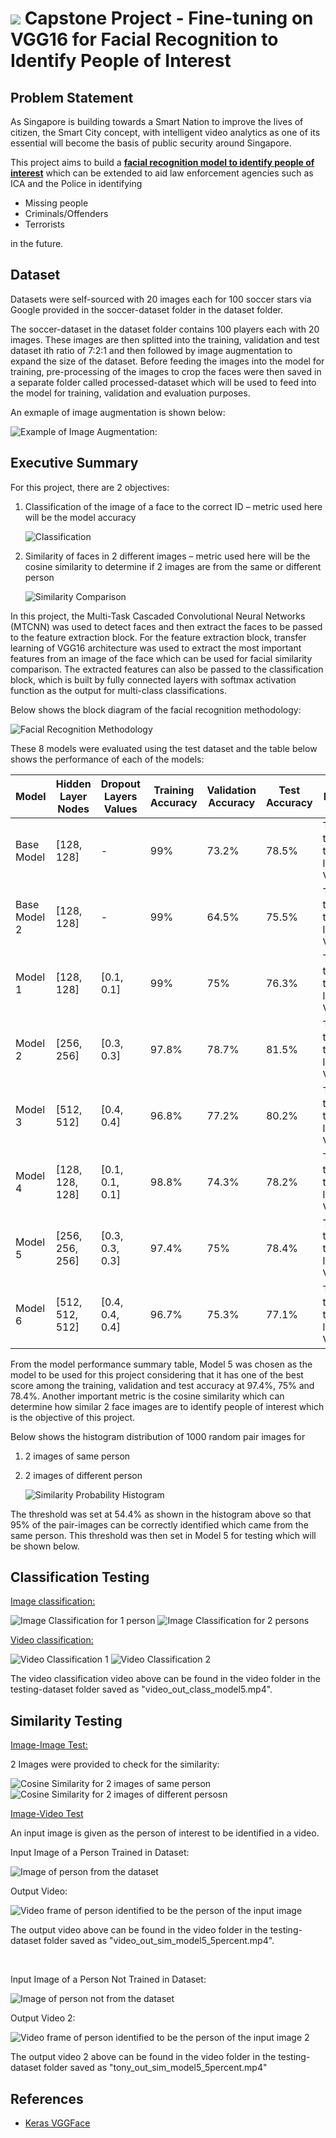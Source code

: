 # ![](https://ga-dash.s3.amazonaws.com/production/assets/logo-9f88ae6c9c3871690e33280fcf557f33.png) Capstone Project - Fine-tuning on VGG16 for Facial Recognition to Identify People of Interest

## Problem Statement

As Singapore is building towards a Smart Nation to improve the lives of citizen, the Smart City concept, with intelligent video analytics as one of its essential will become the basis of public security around Singapore.

This project aims to build a <u><strong>facial recognition model to identify people of interest</strong></u> which can be extended to aid law enforcement agencies such as ICA and the Police in identifying
* Missing people
* Criminals/Offenders
* Terrorists

in the future.


## Dataset

Datasets were self-sourced with 20 images each for 100 soccer stars via Google provided in the soccer-dataset folder in the dataset folder. 

The soccer-dataset in the dataset folder contains 100 players each with 20 images. These images are then splitted into the training, validation and test dataset ith ratio of 7:2:1 and then followed by image augmentation to expand the size of the dataset. Before feeding the images into the model for training, pre-processing of the images to crop the faces were then saved in a separate folder called processed-dataset which will be used to feed into the model for training, validation and evaluation purposes.

An exmaple of image augmentation is shown below:

![Example of Image Augmentation:](./image-augmentation.png "image augmentation")


## Executive Summary

For this project, there are 2 objectives:

1. Classification of the image of a face to the correct ID – metric used here will be the model accuracy

   ![Classification](./Classification.png "classification")

2. Similarity of faces in 2 different images – metric used here will be the cosine similarity to determine if 2 images are from the same or different person

   ![Similarity Comparison](./Similarity.png "similarity comparison")

In this project, the Multi-Task Cascaded Convolutional Neural Networks (MTCNN) was used to detect faces and then extract the faces to be passed to the feature extraction block. For the feature extraction block, transfer learning of VGG16 architecture was used to extract the most important features from an image of the face which can be used for facial similarity comparison. The extracted features can also be passed to the classification block, which is built by fully connected layers with softmax activation function as the output for multi-class classifications.

Below shows the block diagram of the facial recognition methodology:

![Facial Recognition Methodology](./methodology.png "facial recognition methodology")

These 8 models were evaluated using the test dataset and the table below shows the performance of each of the models:

Model  | Hidden Layer Nodes | Dropout Layers Values | Training Accuracy | Validation Accuracy | Test Accuracy | Remarks
-------------------|------------------|-------------------|------------------|------------------|--------------------|------------------|
Base Model | [128, 128] | - | 99% | 73.2% | 78.5% | Trained the last trainable layer of VGGFace
Base Model 2 | [128, 128] | - | 99% | 64.5% | 75.5% | Trained the last 2 trainable layers of VGGFace
Model 1 | [128, 128] | [0.1, 0.1] | 99% | 75% | 76.3% | Trained the last trainable layer of VGGFace
Model 2 | [256, 256] | [0.3, 0.3] | 97.8% | 78.7% | 81.5% | Trained the last trainable layer of VGGFace
Model 3 | [512, 512] | [0.4, 0.4] | 96.8% | 77.2% | 80.2% | Trained the last trainable layer of VGGFace
Model 4 | [128, 128, 128] | [0.1, 0.1, 0.1] | 98.8% | 74.3% | 78.2% | Trained the last trainable layer of VGGFace
Model 5| [256, 256, 256] | [0.3, 0.3, 0.3] | 97.4% | 75% | 78.4% | Trained the last trainable layer of VGGFace
Model 6 | [512, 512, 512] | [0.4, 0.4, 0.4] | 96.7% | 75.3% | 77.1% | Trained the last trainable layer of VGGFace


From the model performance summary table, Model 5 was chosen as the model to be used for this project considering that it has one of the best score among the training, validation and test accuracy at 97.4%, 75% and 78.4%. Another important metric is the cosine similarity which can determine how similar 2 face images are to identify people of interest which is the objective of this project.

Below shows the histogram distribution of 1000 random pair images for
1. 2 images of same person
2. 2 images of different person

   ![Similarity Probability Histogram](./Similarity_Probability.png "similarity probabiity")

The threshold was set at 54.4% as shown in the histogram above so that 95% of the pair-images can be correctly identified which came from the same person. This threshold was then set in Model 5 for testing which will be shown below.


## Classification Testing

<u>Image classification:</u>

![Image Classification for 1 person](./class_figo.png "figo")
![Image Classification for 2 persons](./class_gerrardtorres.png "gerrardtorres")

<u>Video classification:</u>

![Video Classification 1](./video_class_owen.png "owen")
![Video Classification 2](./video_class_giggs.png "giggs")

The video classification video above can be found in the video folder in the testing-dataset folder saved as "video_out_class_model5.mp4".

## Similarity Testing

<u>Image-Image Test:</u>

2 Images were provided to check for the similarity:

![Cosine Similarity for 2 images of same person](./sim_same.png "drogba")
![Cosine Similarity for 2 images of different persosn](./sim_diff.png "reuskane")

<u>Image-Video Test</u>

An input image is given as the person of interest to be identified in a video.

Input Image of a Person Trained in Dataset:

![Image of person from the dataset](./owen2.jpg "owen_image")

Output Video:

![Video frame of person identified to be the person of the input image](./owen_sim.png "owen_sim")

The output video above can be found in the video folder in the testing-dataset folder saved as "video_out_sim_model5_5percent.mp4".

<br>

Input Image of a Person Not Trained in Dataset:

![Image of person not from the dataset](./tony1.jpg "tony_leung")

Output Video 2:

![Video frame of person identified to be the person of the input image 2](./tony_sim.png "tony_sim")

The output video 2 above can be found in the video folder in the testing-dataset folder saved as "tony_out_sim_model5_5percent.mp4"


## References

* [Keras VGGFace](https://github.com/jbrownlee/keras-vggface)
